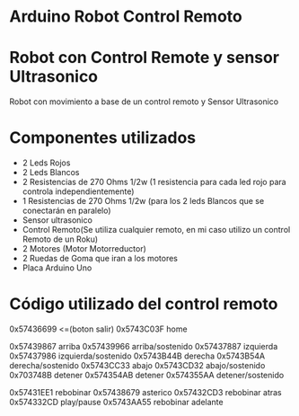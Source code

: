 # Arduino Robot Control Remoto

# Robot con Control Remote y sensor Ultrasonico

Robot con movimiento a base de un control remoto y Sensor Ultrasonico

# Componentes utilizados

- 2 Leds Rojos
- 2 Leds Blancos
- 2 Resistencias de 270 Ohms 1/2w (1 resistencia para cada led rojo para controla independientemente)
- 1 Resistencias de 270 Ohms 1/2w (para los 2 leds Blancos que se conectarán en paralelo) 
- Sensor ultrasonico
- Control Remoto(Se utiliza cualquier remoto, en mi caso utilizo un control Remoto de un Roku)
- 2 Motores (Motor Motorreductor)
- 2 Ruedas de Goma que iran a los motores
- Placa Arduino Uno

# Código utilizado del control remoto

0x57436699   <=(boton salir)
0x5743C03F   home

0x57439867 arriba
0x57439966 arriba/sostenido
0x57437887 izquierda
0x57437986 izquierda/sostenido
0x5743B44B derecha
0x5743B54A derecha/sostenido
0x5743CC33 abajo
0x5743CD32 abajo/sostenido
0x703748B    detener
0x574354AB detener
0x574355AA detener/sostenido


0x57431EE1 rebobinar
0x57438679 asterico
0x57432CD3 rebobinar atras
0x574332CD play/pause
0x5743AA55 rebobinar adelante

